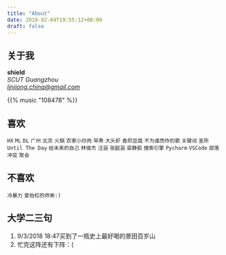 ```yaml
---
title: "About"
date: 2018-02-04T19:55:12+08:00
draft: false
---
```


## 关于我
**shield**<br>
*SCUT Guangzhou*<br>
*linjiong.china@gmail.com*

{{% music "108478" %}}

## 喜欢
`HX` `ML` `DL` `广州` `北京` `火锅` `农家小炒肉` `早茶` `大头虾` `香煎豆腐` `不为谁而作的歌` `关键词` `圣所` `Until The Day` `给未来的自己` `林俊杰` `汪涵` `张韶涵` `梁静茹` `搜索引擎` `Pycharm` `VSCode` `部落冲突` `聚会`

## 不喜欢
`冷暴力` `爱抬杠的师弟:)`

## 大学二三句
1. 9/3/2018 18:47买到了一瓶史上最好喝的景田百岁山
2. 忙完这阵还有下阵：(
